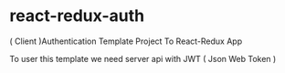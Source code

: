 # react-redux-auth
( Client )Authentication Template Project To React-Redux App

To user this template we need server api with JWT ( Json Web Token )
